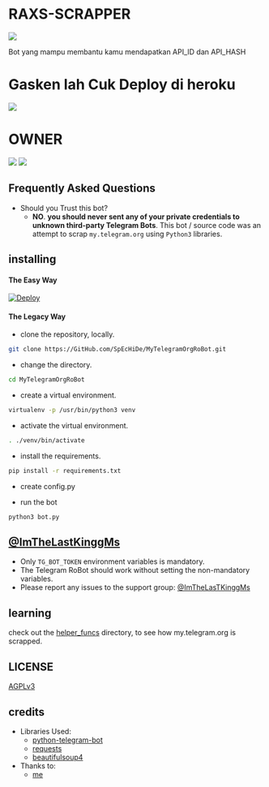 # RAXS-SCRAPPER

[<img src="https://telegra.ph/file/aec6cbc4249c30b1a0301.jpg">](https://t.me/RaxScraper)


Bot yang mampu membantu kamu mendapatkan API_ID dan API_HASH

# Gasken lah Cuk Deploy di heroku

<a href="https://heroku.com/deploy?template=https://github.com/rakaxyxz/RaxsScraper"><img src="https://img.shields.io/badge/DEPLOY DI-HEROKU-blue?style=for-the-badge&logo=heroku" /></a>

# OWNER

<a href="https://t.me/ImThelastKingMs"><img src="https://img.shields.io/badge/OwnerGanteng-black?style=for-the-badge&logo=telegram" /></a>
<a href="https://t.me/ImTheLastKings"><img src="https://img.shields.io/badge/DEMO-BOT-gold?style=for-the-badge&logo=telegram" /></a>



## Frequently Asked Questions

- Should you Trust this bot?
  - **NO**. __you should never sent any of your private credentials to unknown third-party Telegram Bots__. This bot / source code was an attempt to scrap `my.telegram.org` using `Python3` libraries.


## installing

#### The Easy Way

[![Deploy](https://www.herokucdn.com/deploy/button.svg)](https://heroku.com/deploy)


#### The Legacy Way

- clone the repository, locally.
```sh
git clone https://GitHub.com/SpEcHiDe/MyTelegramOrgRoBot.git
```

- change the directory.
```sh
cd MyTelegramOrgRoBot
```

- create a virtual environment.
```sh
virtualenv -p /usr/bin/python3 venv
```

- activate the virtual environment.
```sh
. ./venv/bin/activate
```

- install the requirements.
```sh
pip install -r requirements.txt
```

- create config.py

- run the bot
```sh
python3 bot.py
```

## [@ImTheLastKinggMs](https://telegram.dog/ThankTelegram)

- Only `TG_BOT_TOKEN` environment variables is mandatory.
- The Telegram RoBot should work without setting the non-mandatory variables.
- Please report any issues to the support group: [@ImTheLasTKinggMs](https://t.me/joinchat/AHAujEjG4FBO-TH-NrVVbg)


## learning

check out the [helper_funcs](https://github.com/RakaXyxz/RakaScraper/tree/master/helper_funcs) directory, to see how my.telegram.org is scrapped.

## LICENSE
[AGPLv3](https://github.com/Rakaxyxz/RakaScaraper/tree/master/LICENSE)

## credits

- Libraries Used:
  - [python-telegram-bot](https://github.com/python-telegram-bot/python-telegram-bot)
  - [requests](https://github.com/psf/requests)
  - [beautifulsoup4](https://pypi.org/project/beautifulsoup4)
- Thanks to:
  - [me](https://tx.me/ImthelastKinggMs)
